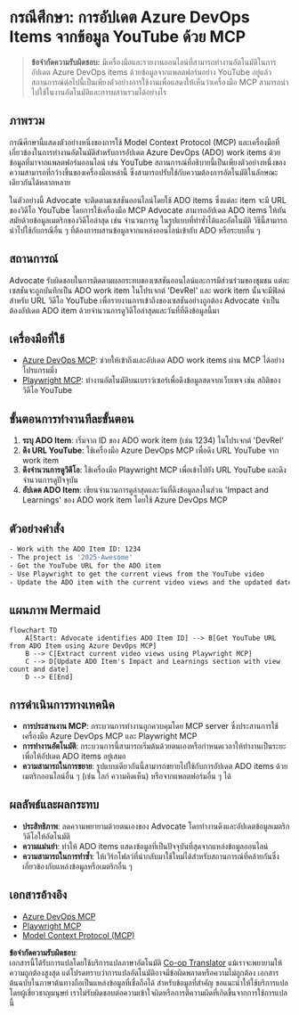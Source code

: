 <!--
CO_OP_TRANSLATOR_METADATA:
{
  "original_hash": "14a2dfbea55ef735660a06bd6bdfe5f3",
  "translation_date": "2025-07-14T06:12:41+00:00",
  "source_file": "09-CaseStudy/UpdateADOItemsFromYT.md",
  "language_code": "th"
}
-->
# กรณีศึกษา: การอัปเดต Azure DevOps Items จากข้อมูล YouTube ด้วย MCP

> **ข้อจำกัดความรับผิดชอบ:** มีเครื่องมือและรายงานออนไลน์ที่สามารถทำงานอัตโนมัติในการอัปเดต Azure DevOps items ด้วยข้อมูลจากแพลตฟอร์มอย่าง YouTube อยู่แล้ว สถานการณ์ต่อไปนี้เป็นเพียงตัวอย่างการใช้งานเพื่อแสดงให้เห็นว่าเครื่องมือ MCP สามารถนำไปใช้ในงานอัตโนมัติและการผสานรวมได้อย่างไร

## ภาพรวม

กรณีศึกษานี้แสดงตัวอย่างหนึ่งของการใช้ Model Context Protocol (MCP) และเครื่องมือที่เกี่ยวข้องในการทำงานอัตโนมัติสำหรับการอัปเดต Azure DevOps (ADO) work items ด้วยข้อมูลที่มาจากแพลตฟอร์มออนไลน์ เช่น YouTube สถานการณ์ที่อธิบายนี้เป็นเพียงตัวอย่างหนึ่งของความสามารถที่กว้างขึ้นของเครื่องมือเหล่านี้ ซึ่งสามารถปรับใช้กับความต้องการอัตโนมัติในลักษณะเดียวกันได้หลากหลาย

ในตัวอย่างนี้ Advocate จะติดตามเซสชันออนไลน์โดยใช้ ADO items ซึ่งแต่ละ item จะมี URL ของวิดีโอ YouTube โดยการใช้เครื่องมือ MCP Advocate สามารถอัปเดต ADO items ให้ทันสมัยด้วยข้อมูลเมตริกของวิดีโอล่าสุด เช่น จำนวนการดู ในรูปแบบที่ทำซ้ำได้และอัตโนมัติ วิธีนี้สามารถนำไปใช้กับกรณีอื่น ๆ ที่ต้องการผสานข้อมูลจากแหล่งออนไลน์เข้ากับ ADO หรือระบบอื่น ๆ

## สถานการณ์

Advocate รับผิดชอบในการติดตามผลกระทบของเซสชันออนไลน์และการมีส่วนร่วมของชุมชน แต่ละเซสชันจะถูกบันทึกเป็น ADO work item ในโปรเจกต์ 'DevRel' และ work item นั้นจะมีฟิลด์สำหรับ URL วิดีโอ YouTube เพื่อรายงานการเข้าถึงของเซสชันอย่างถูกต้อง Advocate จำเป็นต้องอัปเดต ADO item ด้วยจำนวนการดูวิดีโอล่าสุดและวันที่ที่ดึงข้อมูลนี้มา

## เครื่องมือที่ใช้

- [Azure DevOps MCP](https://github.com/microsoft/azure-devops-mcp): ช่วยให้เข้าถึงและอัปเดต ADO work items ผ่าน MCP ได้อย่างโปรแกรมมิ่ง
- [Playwright MCP](https://github.com/microsoft/playwright-mcp): ทำงานอัตโนมัติบนเบราว์เซอร์เพื่อดึงข้อมูลสดจากเว็บเพจ เช่น สถิติของวิดีโอ YouTube

## ขั้นตอนการทำงานทีละขั้นตอน

1. **ระบุ ADO Item**: เริ่มจาก ID ของ ADO work item (เช่น 1234) ในโปรเจกต์ 'DevRel'
2. **ดึง URL YouTube**: ใช้เครื่องมือ Azure DevOps MCP เพื่อดึง URL YouTube จาก work item
3. **ดึงจำนวนการดูวิดีโอ**: ใช้เครื่องมือ Playwright MCP เพื่อเข้าไปยัง URL YouTube และดึงจำนวนการดูปัจจุบัน
4. **อัปเดต ADO Item**: เขียนจำนวนการดูล่าสุดและวันที่ดึงข้อมูลลงในส่วน 'Impact and Learnings' ของ ADO work item โดยใช้ Azure DevOps MCP

## ตัวอย่างคำสั่ง

```bash
- Work with the ADO Item ID: 1234
- The project is '2025-Awesome'
- Get the YouTube URL for the ADO item
- Use Playwright to get the current views from the YouTube video
- Update the ADO item with the current video views and the updated date of the information
```

## แผนภาพ Mermaid

```mermaid
flowchart TD
    A[Start: Advocate identifies ADO Item ID] --> B[Get YouTube URL from ADO Item using Azure DevOps MCP]
    B --> C[Extract current video views using Playwright MCP]
    C --> D[Update ADO Item's Impact and Learnings section with view count and date]
    D --> E[End]
```

## การดำเนินการทางเทคนิค

- **การประสานงาน MCP**: กระบวนการทำงานถูกควบคุมโดย MCP server ซึ่งประสานการใช้เครื่องมือ Azure DevOps MCP และ Playwright MCP
- **การทำงานอัตโนมัติ**: กระบวนการนี้สามารถเริ่มต้นด้วยตนเองหรือกำหนดเวลาให้ทำงานเป็นระยะเพื่อให้อัปเดต ADO items อยู่เสมอ
- **ความสามารถในการขยาย**: รูปแบบเดียวกันนี้สามารถขยายไปใช้กับการอัปเดต ADO items ด้วยเมตริกออนไลน์อื่น ๆ (เช่น ไลก์ ความคิดเห็น) หรือจากแพลตฟอร์มอื่น ๆ ได้

## ผลลัพธ์และผลกระทบ

- **ประสิทธิภาพ**: ลดความพยายามด้วยตนเองของ Advocate โดยทำงานดึงและอัปเดตข้อมูลเมตริกวิดีโอให้อัตโนมัติ
- **ความแม่นยำ**: ทำให้ ADO items แสดงข้อมูลที่เป็นปัจจุบันที่สุดจากแหล่งข้อมูลออนไลน์
- **ความสามารถในการทำซ้ำ**: ให้เวิร์กโฟลว์ที่นำกลับมาใช้ใหม่ได้สำหรับสถานการณ์ที่คล้ายกันซึ่งเกี่ยวข้องกับแหล่งข้อมูลหรือเมตริกอื่น ๆ

## เอกสารอ้างอิง

- [Azure DevOps MCP](https://github.com/microsoft/azure-devops-mcp)
- [Playwright MCP](https://github.com/microsoft/playwright-mcp)
- [Model Context Protocol (MCP)](https://modelcontextprotocol.io/)

**ข้อจำกัดความรับผิดชอบ**:  
เอกสารนี้ได้รับการแปลโดยใช้บริการแปลภาษาอัตโนมัติ [Co-op Translator](https://github.com/Azure/co-op-translator) แม้เราจะพยายามให้ความถูกต้องสูงสุด แต่โปรดทราบว่าการแปลอัตโนมัติอาจมีข้อผิดพลาดหรือความไม่ถูกต้อง เอกสารต้นฉบับในภาษาต้นทางถือเป็นแหล่งข้อมูลที่เชื่อถือได้ สำหรับข้อมูลที่สำคัญ ขอแนะนำให้ใช้บริการแปลโดยผู้เชี่ยวชาญมนุษย์ เราไม่รับผิดชอบต่อความเข้าใจผิดหรือการตีความผิดที่เกิดขึ้นจากการใช้การแปลนี้
